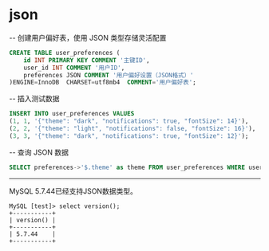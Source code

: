 
# json
-- 创建用户偏好表，使用 JSON 类型存储灵活配置
```sql
CREATE TABLE user_preferences (
    id INT PRIMARY KEY COMMENT '主键ID',
    user_id INT COMMENT '用户ID',
    preferences JSON COMMENT '用户偏好设置（JSON格式）'
)ENGINE=InnoDB  CHARSET=utf8mb4  COMMENT='用户偏好表';
```

-- 插入测试数据
```sql
INSERT INTO user_preferences VALUES 
(1, 1, '{"theme": "dark", "notifications": true, "fontSize": 14}'),
(2, 2, '{"theme": "light", "notifications": false, "fontSize": 16}'),
(3, 3, '{"theme": "dark", "notifications": true, "fontSize": 12}');
```

-- 查询 JSON 数据
```sql
SELECT preferences->'$.theme' as theme FROM user_preferences WHERE user_id = 1;
```

---

MySQL 5.7.44已经支持JSON数据类型。
```
MySQL [test]> select version();
+-----------+
| version() |
+-----------+
| 5.7.44    |
+-----------+
```